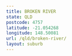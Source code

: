 ```yaml
---
title: BROKEN RIVER
state: QLD
postcode: 4757
latitude: -21.054268
longitude: 148.50081
url: /qld/broken-river/
layout: suburb
---
```

